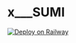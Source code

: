 # x___SUMI

[![Deploy on Railway](https://railway.app/button.svg)](https://railway.app/new/template/0y-9iy?referralCode=_z2f8K)
